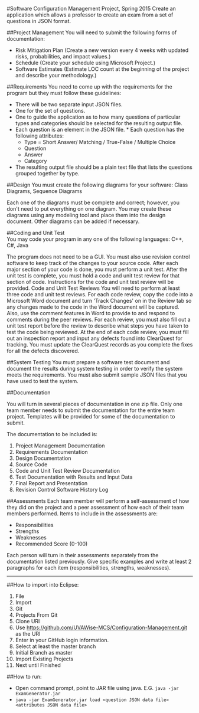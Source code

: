 #Software Configuration Management Project, Spring 2015
Create an application which allows a professor to create an exam from a set of questions in JSON format. 


##Project Management
 You will need to submit the following forms of documentation: 
 * Risk Mitigation Plan (Create a new version every 4 weeks with updated risks, probabilities, and impact values.) 
 * Schedule (Create your schedule using Microsoft Project.) 
 * Software Estimates (Estimate LOC count at the beginning of the project and describe your methodology.)  
 
 
##Requirements
 You need to come up with the requirements for the program but they must follow these guidelines: 
 * There will be two separate input JSON files.
 * One for the set of questions.
 * One to guide the application as to how many questions of particular types and categories should be selected for the resulting output file. 
 * Each question is an element in the JSON file. * Each question has the following attributes:     
    * Type = Short Answer/ Matching / True-False / Multiple Choice     
    * Question     
    * Answer     
    * Category
* The resulting output file should be a plain text file that lists the questions grouped together by type.  


##Design 
You must create the following diagrams for your software:  Class Diagrams, Sequence Diagrams     

Each one of the diagrams must be complete and correct; however, you don't need to put everything on one diagram. You may create these diagrams using any modeling tool and place them into the design document. Other diagrams can be added if necessary.


##Coding and Unit Test  
You may code your program in any one of the following languages: C++, C#, Java  

The program does not need to be a GUI. You must also use revision control software to keep track of the changes to your source code. After each major section of your code is done, you must perform a unit test. After the unit test is complete, you must hold a code and unit test review for that section of code. Instructions for the code and unit test review will be provided. Code and Unit Test Reviews You will need to perform at least three code and unit test reviews. For each code review, copy the code into a Microsoft Word document and turn 'Track Changes' on in the Review tab so any changes made to the code in the Word document will be captured. Also, use the comment features in Word to provide to and respond to comments during the peer reviews. For each review, you must also fill out a unit test report before the review to describe what steps you have taken to test the code being reviewed. At the end of each code review, you must fill out an inspection report and input any defects found into ClearQuest for tracking. You must update the ClearQuest records as you complete the fixes for all the defects discovered. 

##System Testing 
You must prepare a software test document and document the results during system testing in order to verify the system meets the requirements. You must also submit sample JSON files that you have used to test the system. 

##Documentation 

You will turn in several pieces of documentation in one zip file. Only one team member needs to submit the documentation for the entire team project. Templates will be provided for some of the documentation to submit. 

The documentation to be included is:
 1. Project Management Documentation
 2. Requirements Documentation
 3. Design Documentation
 4. Source Code
 5. Code and Unit Test Review Documentation
 6. Test Documentation with Results and Input Data
 7. Final Report and Presentation
 8. Revision Control Software History Log

##Assessments
Each team member will perform a self-assessment of how they did on the project and a peer assessment of how each of their team members performed. Items to include in the assessments are:
 * Responsibilities
 * Strengths
 * Weaknesses
 * Recommended Score (0-100)
 
Each person will turn in their assessments separately from the documentation listed previously. Give specific examples and write at least 2 paragraphs for each item (responsibilities, strengths, weaknesses). 

***

##How to import into Eclipse:
  1. File
  2. Import
  3. Git
  4. Projects From Git
  5. Clone URI
  6. Use https://github.com/UVAWise-MCS/Configuration-Management.git as the URI
  7. Enter in your GitHub login information.
  8. Select at least the master branch
  9. Initial Branch as master
  10. Import Existing Projects
  11. Next until Finished

##How to run: 
 * Open command prompt, point to JAR file using java. E.G. ```java -jar ExamGenerator.jar```
 * ```java -jar ExamGenerator.jar load <question JSON data file> <attributes JSON data file>```
